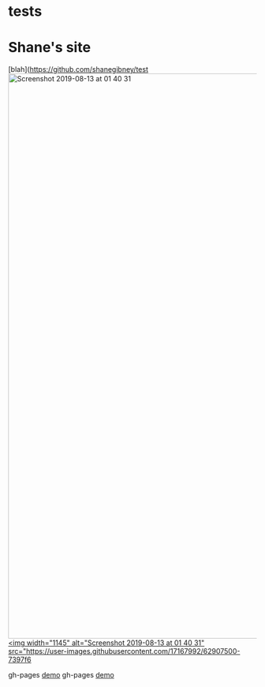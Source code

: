 # tests
# Shane's site
[blah](https://github.com/shanegibney/test<a href="https://shanegibney.github.io/vue-cascading-dynamic-dropdown-menu/"><img width="1145" alt="Screenshot 2019-08-13 at 01 40 31" src="https://user-images.githubusercontent.com/17167992/62907500-7397f680-bd6b-11e9-98b7-2e3841fe3d55.png"></a>
<a href="https://shanegibney.github.io/vue-cascading-dynamic-dropdown-menu/"><img width="1145" alt="Screenshot 2019-08-13 at 01 40 31" src="https://user-images.githubusercontent.com/17167992/62907500-7397f6

gh-pages [demo](https://shanegibney.github.io/test)
gh-pages [demo](https://shanegibney.github.io/test)

